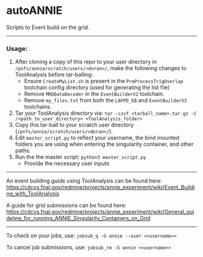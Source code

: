# autoANNIE

Scripts to Event build on the grid.

-----------------------

### Usage:

1. After cloning a copy of this repo to your user directory in ```/pnfs/annie/scratch/users/<doran>/```, make the following changes to ToolAnalysis before tar-balling:
   - Ensure ```CreateMyList.sh``` is present in the ```PreProcessTrigOverlap``` toolchain config directory (used for generating the list file)
   - Remove ```MRDDataDecoder``` in the ```EventBuilderV2``` toolchain.
   - Remove ```my_files.txt``` from both the ```LAPPD_EB``` and ```EventBuilderV2``` toolchains.
2. Tar your ToolAnalysis directory via: ```tar -czvf <tarball_name>.tar.gz -C /<path_to_user_directory> <ToolAnalysis_folder>```
3. Copy this tar-ball to your scratch user directory (```/pnfs/annie/scratch/users/<doran>/```).
4. Edit ```master_script.py``` to reflect your username, the bind mounted folders you are using when entering the singularity container, and other paths.
4. Run the the master script: ```python3 master_script.py```
   - Provide the necessary user inputs

-----------------------

An event building guide using ToolAnalysis can be found here: https://cdcvs.fnal.gov/redmine/projects/annie_experiment/wiki/Event_Building_with_ToolAnalysis

A guide for grid submissions can be found here: https://cdcvs.fnal.gov/redmine/projects/annie_experiment/wiki/General_guideline_for_running_ANNIE_Singularity_Containers_on_Grid

-----------------------

To check on your jobs, use: ```jobsub_q -G annie --user <<username>>```

To cancel job submissions, use: ```jobsub_rm -G annie <<username>>```
